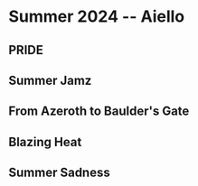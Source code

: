 # Summer 2024 -- Aiello

## PRIDE

## Summer Jamz

## From Azeroth to Baulder's Gate

## Blazing Heat

## Summer Sadness
